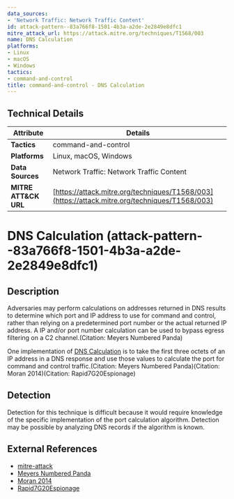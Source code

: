 ```yaml
---
data_sources:
- 'Network Traffic: Network Traffic Content'
id: attack-pattern--83a766f8-1501-4b3a-a2de-2e2849e8dfc1
mitre_attack_url: https://attack.mitre.org/techniques/T1568/003
name: DNS Calculation
platforms:
- Linux
- macOS
- Windows
tactics:
- command-and-control
title: command-and-control - DNS Calculation
---
```


## Technical Details

| Attribute | Details |
|-----------|----------|
| **Tactics** | command-and-control |
| **Platforms** | Linux, macOS, Windows |
| **Data Sources** | Network Traffic: Network Traffic Content |
| **MITRE ATT&CK URL** | [https://attack.mitre.org/techniques/T1568/003](https://attack.mitre.org/techniques/T1568/003) |

# DNS Calculation (attack-pattern--83a766f8-1501-4b3a-a2de-2e2849e8dfc1)

## Description
Adversaries may perform calculations on addresses returned in DNS results to determine which port and IP address to use for command and control, rather than relying on a predetermined port number or the actual returned IP address. A IP and/or port number calculation can be used to bypass egress filtering on a C2 channel.(Citation: Meyers Numbered Panda)

One implementation of [DNS Calculation](https://attack.mitre.org/techniques/T1568/003) is to take the first three octets of an IP address in a DNS response and use those values to calculate the port for command and control traffic.(Citation: Meyers Numbered Panda)(Citation: Moran 2014)(Citation: Rapid7G20Espionage)

## Detection
Detection for this technique is difficult because it would require knowledge of the specific implementation of the port calculation algorithm. Detection may be possible by analyzing DNS records if the algorithm is known.

## External References
- [mitre-attack](https://attack.mitre.org/techniques/T1568/003)
- [Meyers Numbered Panda](http://www.crowdstrike.com/blog/whois-numbered-panda/)
- [Moran 2014](https://www.fireeye.com/blog/threat-research/2014/09/darwins-favorite-apt-group-2.html)
- [Rapid7G20Espionage](https://blog.rapid7.com/2013/08/26/upcoming-g20-summit-fuels-espionage-operations/)
